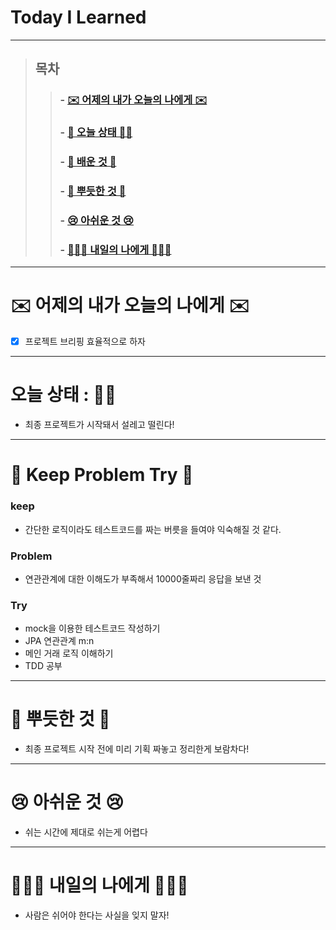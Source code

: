 

# Today I Learned

---

> ## 목차
>
> > ###  - [✉️ 어제의 내가 오늘의 나에게 ✉️](#%EF%B8%8F-%EC%96%B4%EC%A0%9C%EC%9D%98-%EB%82%B4%EA%B0%80-%EC%98%A4%EB%8A%98%EC%9D%98-%EB%82%98%EC%97%90%EA%B2%8C-%EF%B8%8F)
> >
> > ###  - [👵 오늘 상태 👵🏻](#%EC%98%A4%EB%8A%98-%EC%83%81%ED%83%9C--)
> >
> > ###  - [🧐 배운 것 🧐](#-%EB%B0%B0%EC%9A%B4-%EA%B2%83-)
> >
> > ###  - [🥰 뿌듯한 것 🥰](#-%EB%BF%8C%EB%93%AF%ED%95%9C-%EA%B2%83-)
> >
> > ###  - [😢 아쉬운 것 😢](#-%EC%95%84%EC%89%AC%EC%9A%B4-%EA%B2%83-)
> >
> > ###  - [🙋🏻‍♀️ 내일의 나에게 🙋🏻‍♀️](#%EF%B8%8F-%EB%82%B4%EC%9D%BC%EC%9D%98-%EB%82%98%EC%97%90%EA%B2%8C-%EF%B8%8F)
> >
> > 

---

# ✉️ 어제의 내가 오늘의 나에게 ✉️

- [x] 프로젝트 브리핑 효율적으로 하자

---

# 오늘 상태 : 👵🏻

- 최종 프로젝트가 시작돼서 설레고 떨린다!

---

# 🧐 Keep Problem Try 🧐

### keep


- 간단한 로직이라도 테스트코드를 짜는 버릇을 들여야 익숙해질 것 같다.

### Problem

- 연관관계에 대한 이해도가 부족해서 10000줄짜리 응답을 보낸 것

### Try

- mock을 이용한 테스트코드 작성하기
- JPA 연관관계 m:n
- 메인 거래 로직 이해하기
- TDD 공부






---

# 🥰 뿌듯한 것 🥰

- 최종 프로젝트 시작 전에 미리 기획 짜놓고 정리한게 보람차다!

---

# 😢 아쉬운 것 😢

- 쉬는 시간에 제대로 쉬는게 어렵다

---

# 🙋🏻‍♀️ 내일의 나에게 🙋🏻‍♀️

- 사람은 쉬어야 한다는 사실을 잊지 말자!

